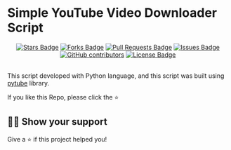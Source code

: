 # Simple YouTube Video Downloader Script

<div align="center">
  <a href="https://github.com/mustafakbaser/Python-YouTube-Downloader-Script/stargazers"><img src="https://img.shields.io/github/stars/mustafakbaser/Python-YouTube-Downloader-Script" alt="Stars Badge"/></a>
<a href="https://github.com/mustafakbaser/Python-YouTube-Downloader-Script/network/members"><img src="https://img.shields.io/github/forks/mustafakbaser/Python-YouTube-Downloader-Script" alt="Forks Badge"/></a>
<a href="https://github.com/mustafakbaser/Python-YouTube-Downloader-Script/pulls"><img src="https://img.shields.io/github/issues-pr/mustafakbaser/Python-YouTube-Downloader-Script" alt="Pull Requests Badge"/></a>
<a href="https://github.com/mustafakbaser/Python-YouTube-Downloader-Script/issues"><img src="https://img.shields.io/github/issues/mustafakbaser/Python-YouTube-Downloader-Script" alt="Issues Badge"/></a>
<a href="https://github.com/mustafakbaser/Python-YouTube-Downloader-Script/graphs/contributors"><img alt="GitHub contributors" src="https://img.shields.io/github/contributors/mustafakbaser/Python-YouTube-Downloader-Script?color=2b9348"></a>
<a href="https://github.com/mustafakbaser/Python-YouTube-Downloader-Script/blob/master/LICENSE"><img src="https://img.shields.io/github/license/mustafakbaser/Python-YouTube-Downloader-Script?color=2b9348" alt="License Badge"/></a>
</div>
<br>

This script developed with Python language, and this script was built using [pytube](https://pytube.io/en/latest/) library.

If you like this Repo, please click the :star:

## :man_astronaut: Show your support

Give a ⭐️ if this project helped you!
